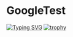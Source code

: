 # GoogleTest

[![Typing SVG](https://readme-typing-svg.herokuapp.com?color=%2336BCF7&lines=Best+project)](https://git.io/typing-svg)
[![trophy](https://github-profile-trophy.vercel.app/?username=bayt777&theme=onedark)](https://github.com/ryo-ma/github-profile-trophy)
